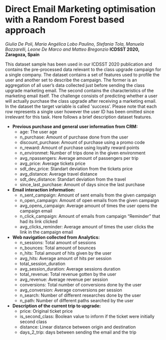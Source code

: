 # Direct Email Marketing optimisation with a Random Forest based approach 
*Giulia De Poli, Maria Angélica Lobo Paulino, Stefania Tola, Manuela Bazzarelli, Leone De Marco and Matteo Bregonzio* 
**ICDSST 2020, Zaragoza, Spain**

This dataset sample has been used in our ICDSST 2020 publication and contains the pre-processed data relevant to the class upgrade campaign for a single company. 
The dataset contains a set of features used to profile the user and another set to describe the campaign. The former is an aggregation of all user’s data collected just before sending the class upgrade marketing email. The second contains the characteristics of the marketing email itself. The challenge consists of predicting whether a user will actually purchase the class upgrade after receiving a marketing email. In the dataset the target variable is called 'success'. Please note that each row represents a single user however the user ID has been omitted since irrelevant for this task. Here follows a brief description dataset features.

* **Previous purchase and general user information from CRM:** 
	* age:  The user age
	* n_purchase: Amount of purchase done from the user 
	* discount_purchase: Amount of purchase using a promo code 
	* n_reward: Amount of purchase using loyalty reward points 
	* n_environmet: Number of trips done in the given environment 
	* avg_npassengers: Average amount of passengers per trip 
	* avg_price: Average tickets price 
	* sdt_dev_price: Standart deviation from the tickets price 
	* avg_distance: Average travel distance 
	* sdt_dev_distance: Standart deviation from the travel 
	* since_last_purchase: Amount of days since the last purchase 
* **Email interaction information:** 
	* n_sent_campaign: Amount of sent emails from the given campaign 
	* n_open_campaign: Amount of open emails from the given campaign 
	* avg_opens_campaign: Average amount of times the user opens the campaign email 
	* n_click_campaign: Amount of emails from campaign “Reminder” that had its link clicked 
	* avg_clicks_reminder: Average amount of times the user clicks the link in the campaign email 
* **Web navigation collected from Analytics:** 
	* n_sessions: Total amount of sessions 
	* n_bounces: Total amount of bounces 
	* n_hits: Total amount of hits given by the user 
	* avg_hits: Average amount of hits per session 
	* total_session_duration 
	* avg_session_duration: Average sessions duration 
	* total_revenue: Total revenue gotten by the user 
	* avg_revenue: Average revenue per session 
	* conversions: Total number of conversions done by the user 
	* avg_conversion: Average conversions per session 
	* n_search: Number of different researches done by the user 
	* n_path: Number of different paths searched by the user 
* **Description of the current trip to upgrade:** 
	* price: Original ticket price 
	* is_second_class: Boolean value to inform if the ticket were initially second class 
	* distance: Linear distance between origin and destination 
	* days_2_trip: days between sending the email and the trip 
